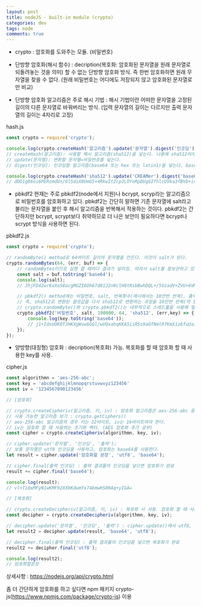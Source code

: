 ```yaml
---  
layout: post
title: nodeJS - built-in module (crypto)
categories: dev
tags: node
comments: true
---
```


- crypto : 암호화를 도와주는 모듈. (비밀번호)

- 단방향 암호화(해시 함수) : decription(복호화: 암호화된 문자열을 원래 문자열로 되돌려놓는 것을 의미) 할 수 없는 단방향 암호화 방식. 즉 한번 암호화하면 원래 무자열을 찾을 수 없다. (원래 비밀번호는 어디에도 저장되지 않고 암호화된 문자열로만 비교)

- 단방향 암호화 알고리즘은 주로 해시 기법 : 해시 기법이란 어떠한 문자열을 고정된 길이의 다른 문자열로 바꿔버리는 방식. (입력 문자열의 길이는 다르지만 출력 문자열의 길이는 4자리로 고정) 

hash.js

```js
const crypto = require('crypto');

console.log(crypto.createHash('알고리즘').update('문자열').digest('인코딩'));
// createHash(알고리즘): 사용할 해시 알고리즘(sha512)을 넣는다. 나중에 sha512마저도 취약해지면 더 강화된 알고리즘(sha3)으로 바꿔야함.
// update(문자열): 변환할 문자열=비밀번호를 넣는다.
// digest(인코딩): 인코딩할 알고리즘(base64 또는 hex 또는 latin1)을 넣는다. base64가 결과 문자열이 짧아 자주 사용됨. 결과물로 변환된 문자열을 반환.

console.log(crypto.createHash('sha512').update('CREAMer').digest('base64'));
// dDD1g86oi6PERzmdUn/6lSdiX8UmG5+4RkwIt2cpJLOYoRpDUgGIfhlcUVka3fBVb+icuwQvwy60Pccd7Qt/Cg==
```

- pbkdf2 
현재는 주로 pbkdf2(node에서 지원)나 bcrypt, scryp라는 알고리즘으로 비밀번호를 암호화하고 있다. pbkdf2는 간단히 말하면 기존 문자열에 salt라고 불리는 문자열을 붙인 후 해시 알고리즘을 반복해서 적용하는 것이다. pbkdf2는 간단하지만 bcrypt, scrypt보다 취약하므로 더 나은 보안이 필요하다면 bcrypt나 scrypt 방식을 사용하면 된다.

pbkdf2.js

```js
const crypto = require('crypto');

// randomByte() method로 64바이트 길이의 문자열을 만든다. 이것이 salt가 된다. 
crypto.randomBytes(64, (err, buf) => {
    // randomBytes이므로 실행 할 때마다 결과가 달라짐. 따라서 salt를 잘보관하고 있어야 비밀번호도 찾을 수 있다.
    const salt = buf.toString('base64');
    console.log(salt);
    // JhjFD42wr6xXo58acgMGZI6Oh67d81J2n0clH8tRsbBwhDQL+/5VzadV+ZVU+6VM+eqqK45oD7ORq1/5IxuWxg==

    // pbkdf2() method에는 비밀번호, salt, 반복횟수(예시에서는 10만번 반복), 출력 바이드, 해시 알고리즘을 인수로 넣는다.
    // 즉, sha512로 변환된 결괏값을 다시 sha512로 변환하는 과정을 10만번 반복(약 1초 정도 걸림)
    // crypto.randomByte()와 crypto.pbkdf2()는 내부적으로 스레드풀을 사용해 멀티 스레딩으로 동작.
    crypto.pbkdf2('비밀번호', salt, 100000, 64, 'sha512', (err,key) => {
        console.log(key.toString('base64'));
        // j1+IdxUOK0TJHKXgWvw6GQl/wUQxahqKKA5iiR5s9aOfNmlRfKmX1z6fuUaiIo7Yh/kl0/QQsLnRxn2ITYfYrA==
    });
});
```

- 양방향(대칭형) 암호화 : decription(복호화) 가능. 복호화를 할 때 암호화 할 때 사용한 key를 사용.

cipher.js

```js
const algorithmn = 'aes-256-abc';
const key = 'abcdefghijklmnopqrstuvwxyz123456'
const iv = '1234567890123456'

// [암호화]

// crypto.createCipheriv(알고리즘, 키, iv) : 암호화 알고리즘은 aes-256-abc 등을 사용 가능. 
// 사용 가능한 알고리즘 보기 : crypto.getCiphers()
// aes-256-abc 알고리즘의 경우 키는 32바이트, iv는 16바이트여야 한다.
// iv는 암호화 할 때 사용하는 초기화 벡터. (AES 암호화 추가 공부)
const cipher = crypto.createCipheriv(algorithmn, key, iv);

// cipher.update('문자열', '인코딩', '출력');
// 보통 문자열은 utf8 인코딩을 사용하고, 암호화는 base64를 사용한다. 
let result = cipher.update('암호화할 문장', 'utf8', 'base64');

// cipher.final(출력 인코딩) : 출력 결과물의 인코딩을 넣으면 암호화가 완료
result += cipher.final('base64');

console.log(result);
// vl+TiQxMFyN1wKMF92XXbKdwmYx74bmwHS0RAq+yIGA=

// [복호화]

// crypto.createDecipheriv(알고리즘, 키, iv) : 복호화 시 사용. 암호화 할 때 사용했던 알고리즘, 키, iv 값을 그대로 넣어야한다.
const decipher = crypto.createDecipheriv(algorithmn, key, iv);

// decipher.update('문자열', '인코딩', '출력') : cipher.update()에서 utf8, base64 순으로 넣었다면 반대로 base64, utf8 순으로 넣으면 된다.
let result2 = decipher.update(result, 'base64', 'utf8');

// decipher.final(출력 인코딩) : 출력 결과물의 인코딩을 넣으면 복호화가 완료
result2 += decipher.final('utf8');

console.log(result2);
// 암호화할문장
```

상세사항 : https://nodejs.org/api/crypto.html

좀 더 간단하게 암호화를 하고 싶다면 npm 패키지 crypto-js(https://www.npmjs.com/package/crypto-js) 이용
